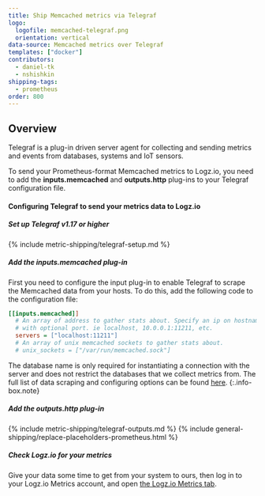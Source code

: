 ```yaml
---
title: Ship Memcached metrics via Telegraf
logo:
  logofile: memcached-telegraf.png
  orientation: vertical
data-source: Memcached metrics over Telegraf
templates: ["docker"]
contributors:
  - daniel-tk
  - nshishkin
shipping-tags:  
  - prometheus
order: 800
---
```



## Overview

Telegraf is a plug-in driven server agent for collecting and sending metrics and events from databases, systems and IoT sensors.

To send your Prometheus-format Memcached metrics to Logz.io, you need to add the **inputs.memcached** and **outputs.http** plug-ins to your Telegraf configuration file.

#### Configuring Telegraf to send your metrics data to Logz.io

<div class="tasklist">

##### Set up Telegraf v1.17 or higher

{% include metric-shipping/telegraf-setup.md %}
 
##### Add the inputs.memcached plug-in

First you need to configure the input plug-in to enable Telegraf to scrape the Memcached data from your hosts. To do this, add the following code to the configuration file:


``` ini
[[inputs.memcached]]
  # An array of address to gather stats about. Specify an ip on hostname
  # with optional port. ie localhost, 10.0.0.1:11211, etc.
  servers = ["localhost:11211"]
  # An array of unix memcached sockets to gather stats about.
  # unix_sockets = ["/var/run/memcached.sock"]
```

<!-- info-box-start:info -->
The database name is only required for instantiating a connection with the server and does not restrict the databases that we collect metrics from. The full list of data scraping and configuring options can be found [here](https://github.com/influxdata/telegraf/blob/release-1.18/plugins/inputs/memcached/README.md).
{:.info-box.note}
<!-- info-box-end -->

##### Add the outputs.http plug-in

{% include metric-shipping/telegraf-outputs.md %}
{% include general-shipping/replace-placeholders-prometheus.html %}

##### Check Logz.io for your metrics

Give your data some time to get from your system to ours, then log in to your Logz.io Metrics account, and open [the Logz.io Metrics tab](https://app.logz.io/#/dashboard/metrics/).


</div>
